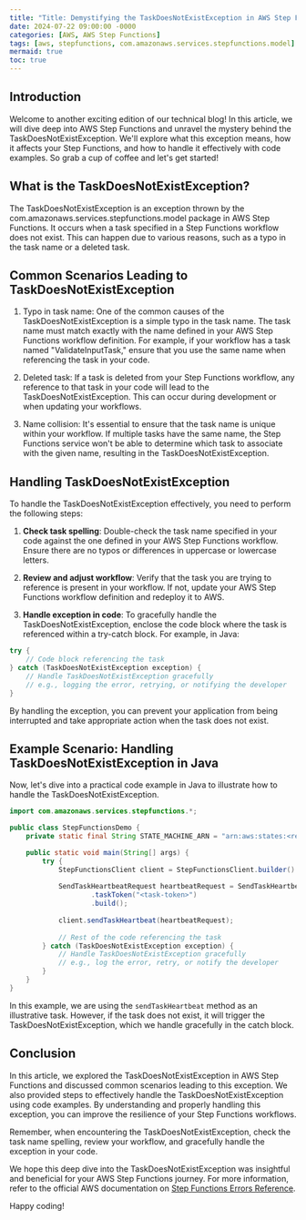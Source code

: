 ```yaml
---
title: "Title: Demystifying the TaskDoesNotExistException in AWS Step Functions"
date: 2024-07-22 09:00:00 -0000
categories: [AWS, AWS Step Functions]
tags: [aws, stepfunctions, com.amazonaws.services.stepfunctions.model]
mermaid: true
toc: true
---
```



## Introduction
Welcome to another exciting edition of our technical blog! In this article, we will dive deep into AWS Step Functions and unravel the mystery behind the TaskDoesNotExistException. We'll explore what this exception means, how it affects your Step Functions, and how to handle it effectively with code examples. So grab a cup of coffee and let's get started!

## What is the TaskDoesNotExistException?
The TaskDoesNotExistException is an exception thrown by the com.amazonaws.services.stepfunctions.model package in AWS Step Functions. It occurs when a task specified in a Step Functions workflow does not exist. This can happen due to various reasons, such as a typo in the task name or a deleted task.

## Common Scenarios Leading to TaskDoesNotExistException
1. Typo in task name: One of the common causes of the TaskDoesNotExistException is a simple typo in the task name. The task name must match exactly with the name defined in your AWS Step Functions workflow definition. For example, if your workflow has a task named "ValidateInputTask," ensure that you use the same name when referencing the task in your code.

2. Deleted task: If a task is deleted from your Step Functions workflow, any reference to that task in your code will lead to the TaskDoesNotExistException. This can occur during development or when updating your workflows.

3. Name collision: It's essential to ensure that the task name is unique within your workflow. If multiple tasks have the same name, the Step Functions service won't be able to determine which task to associate with the given name, resulting in the TaskDoesNotExistException.

## Handling TaskDoesNotExistException
To handle the TaskDoesNotExistException effectively, you need to perform the following steps:

1. **Check task spelling**: Double-check the task name specified in your code against the one defined in your AWS Step Functions workflow. Ensure there are no typos or differences in uppercase or lowercase letters.

2. **Review and adjust workflow**: Verify that the task you are trying to reference is present in your workflow. If not, update your AWS Step Functions workflow definition and redeploy it to AWS.

3. **Handle exception in code**: To gracefully handle the TaskDoesNotExistException, enclose the code block where the task is referenced within a try-catch block. For example, in Java:

```java
try {
    // Code block referencing the task
} catch (TaskDoesNotExistException exception) {
    // Handle TaskDoesNotExistException gracefully
    // e.g., logging the error, retrying, or notifying the developer
}
```

By handling the exception, you can prevent your application from being interrupted and take appropriate action when the task does not exist.

## Example Scenario: Handling TaskDoesNotExistException in Java
Now, let's dive into a practical code example in Java to illustrate how to handle the TaskDoesNotExistException.

```java
import com.amazonaws.services.stepfunctions.*;

public class StepFunctionsDemo {
    private static final String STATE_MACHINE_ARN = "arn:aws:states:<region>:<account-id>:stateMachine:<state-machine-name>";

    public static void main(String[] args) {
        try {
            StepFunctionsClient client = StepFunctionsClient.builder().build();
            
            SendTaskHeartbeatRequest heartbeatRequest = SendTaskHeartbeatRequest.builder()
                    .taskToken("<task-token>")
                    .build();
                    
            client.sendTaskHeartbeat(heartbeatRequest);
            
            // Rest of the code referencing the task
        } catch (TaskDoesNotExistException exception) {
            // Handle TaskDoesNotExistException gracefully
            // e.g., log the error, retry, or notify the developer
        }
    }
}
```

In this example, we are using the `sendTaskHeartbeat` method as an illustrative task. However, if the task does not exist, it will trigger the TaskDoesNotExistException, which we handle gracefully in the catch block.

## Conclusion
In this article, we explored the TaskDoesNotExistException in AWS Step Functions and discussed common scenarios leading to this exception. We also provided steps to effectively handle the TaskDoesNotExistException using code examples. By understanding and properly handling this exception, you can improve the resilience of your Step Functions workflows.

Remember, when encountering the TaskDoesNotExistException, check the task name spelling, review your workflow, and gracefully handle the exception in your code.

We hope this deep dive into the TaskDoesNotExistException was insightful and beneficial for your AWS Step Functions journey. For more information, refer to the official AWS documentation on [Step Functions Errors Reference][1].

Happy coding!

[1]: https://docs.aws.amazon.com/step-functions/latest/apireference/API_Error.html